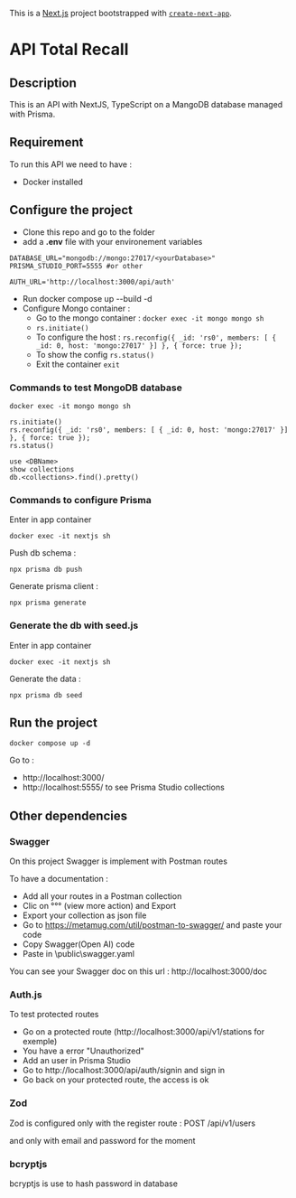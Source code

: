 This is a [Next.js](https://nextjs.org) project bootstrapped with [`create-next-app`](https://nextjs.org/docs/app/api-reference/cli/create-next-app).

# API Total Recall

## Description

This is an API with NextJS, TypeScript on a MangoDB database managed with Prisma.

## Requirement

To run this API we need to have :
* Docker installed

## Configure the project
* Clone this repo and go to the folder
* add a **.env** file with your environement variables
```
DATABASE_URL="mongodb://mongo:27017/<yourDatabase>" 
PRISMA_STUDIO_PORT=5555 #or other

AUTH_URL='http://localhost:3000/api/auth'

```
* Run docker compose up --build -d
* Configure Mongo container :
    * Go to the mongo container : ```docker exec -it mongo mongo sh```
    * ```rs.initiate()```
    * To configure the host : ```rs.reconfig({ _id: 'rs0', members: [ { _id: 0, host: 'mongo:27017' }] }, { force: true });```
    * To show the config ```rs.status()```
    * Exit the container ```exit```


### Commands to test MongoDB database
```
docker exec -it mongo mongo sh

rs.initiate()
rs.reconfig({ _id: 'rs0', members: [ { _id: 0, host: 'mongo:27017' }] }, { force: true });
rs.status()

use <DBName>
show collections
db.<collections>.find().pretty()
```

### Commands to configure Prisma
Enter in app container
```
docker exec -it nextjs sh
```
Push db schema : 
```
npx prisma db push
```
Generate prisma client : 
```
npx prisma generate
```

### Generate the db with seed.js
Enter in app container
```
docker exec -it nextjs sh
```
Generate the data : 
```
npx prisma db seed
```

## Run the project

```
docker compose up -d
```
Go to :
* http://localhost:3000/ 
* http://localhost:5555/ to see Prisma Studio collections

## Other dependencies
### Swagger
On this project Swagger is implement with Postman routes

To have a documentation : 
* Add all your routes in a Postman collection
* Clic on °°° (view more action) and Export
* Export your collection as json file
* Go to https://metamug.com/util/postman-to-swagger/ and paste your code
* Copy Swagger(Open AI) code
* Paste in \public\swagger.yaml

You can see your Swagger doc on this url : http://localhost:3000/doc

### Auth.js

To test protected routes
* Go on a protected route (http://localhost:3000/api/v1/stations for exemple)
* You have a error	"Unauthorized"
* Add an user in Prisma Studio
* Go to http://localhost:3000/api/auth/signin and sign in
* Go back on your protected route, the access is ok 

### Zod
Zod is configured only with the register route : POST /api/v1/users

and only with email and password for the moment

### bcryptjs
bcryptjs is use to hash password in database